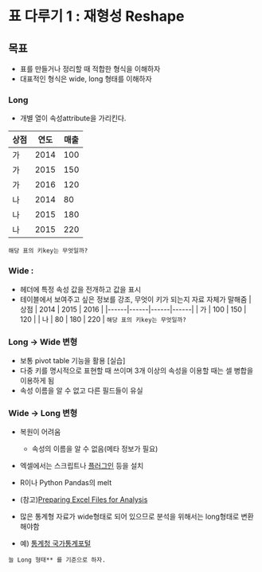 표 다루기 1 : 재형성 Reshape
====

목표
---
 - 표를 만들거나 정리할 때 적합한 형식을 이해하자
 - 대표적인 형식은 wide, long 형태를 이해하자


### Long
   - 개별 열이 속성attribute을 가리킨다.

| 상점 | 연도 | 매출 |
|------|------|------|
| 가   | 2014 | 100  |
| 가   | 2015 | 150  |
| 가   | 2016 | 120  |
| 나   | 2014 | 80   |
| 나   | 2015 | 180  |
| 나   | 2015 | 220  |

 `해당 표의 키key는 무엇일까?`

### Wide :
  - 헤더에 특정 속성 값을 전개하고 값을 표시
  - 테이블에서 보여주고 싶은 정보를 강조, 무엇이 키가 되는지 자료 자체가 말해줌
| 상점 | 2014 | 2015 | 2016 |
|------|------|------|------|
| 가   | 100  | 150  | 120  |
| 나   | 80   | 180  | 220  |
`해당 표의 키key는 무엇일까?`

### Long -> Wide 변형
  - 보통 pivot table 기능을 활용 [실습]
  - 다중 키를 명시적으로 표현할 때 쓰이며 3개 이상의 속성을 이용할 때는 셀 병합을 이용하게 됨
  - 속성 이름을 알 수 없고 다른 필드들이 유실

###  Wide -> Long 변형
  - 복원이 어려움
    - 속성의 이름을 알 수 없음(메타 정보가 필요)
  - 엑셀에서는 스크립트나 [플러그인](http://kb.tableau.com/articles/knowledgebase/addin-reshaping-data-excel?lang=ko-kr#2010?lang=ko-kr) 등을 설치
  - R이나 Python Pandas의 melt
  - (참고)[Preparing Excel Files for Analysis](http://kb.tableau.com/articles/knowledgebase/preparing-excel-files-analysis?lang=ko-kr)

  - 많은 통계형 자료가 wide형태로 되어 있으므로 분석을 위해서는 long형태로 변환 해야함
   - 예) [통계청 국가통계포털](http://kosis.kr/)

`늘 Long 형태** 를 기준으로 하자.`
